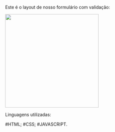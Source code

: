 Este é o layout de nosso formulário com validação:

<div aling="center">
  <img src="![Slide1](https://github.com/ValeriaSpaceJava/formularioJavasccript/assets/95004439/cb28a50f-b051-4ec1-a221-970359464400)" width="300px">
</div>


Linguagens utilizadas:

#HTML;
#CSS;
#JAVASCRIPT.


